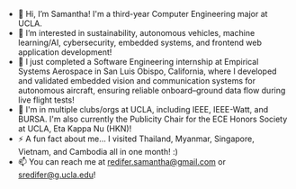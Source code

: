 - 👋 Hi, I’m Samantha! I'm a third-year Computer Engineering major at UCLA.
- 👀 I’m interested in sustainability, autonomous vehicles, machine learning/AI, cybersecurity, embedded systems, and frontend web application development!
- 🌱 I just completed a Software Engineering internship at Empirical Systems Aerospace in San Luis Obispo, California, where I developed and validated embedded vision and communication systems for autonomous aircraft, ensuring reliable onboard–ground data flow during live flight tests!
- 👥 I'm in multiple clubs/orgs at UCLA, including IEEE, IEEE-Watt, and BURSA. I'm also currently the Publicity Chair for the ECE Honors Society at UCLA, Eta Kappa Nu (HKN)!
- ⚡ A fun fact about me... I visited Thailand, Myanmar, Singapore, Vietnam, and Cambodia all in one month! :)
-  📫 You can reach me at redifer.samantha@gmail.com or sredifer@g.ucla.edu!

<!---
sredifer/sredifer is a ✨ special ✨ repository because its `README.md` (this file) appears on your GitHub profile.
You can click the Preview link to take a look at your changes.
--->
